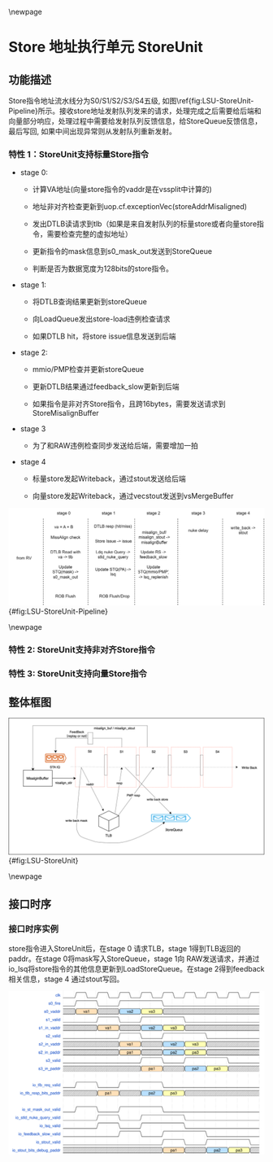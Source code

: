 \newpage
# Store 地址执行单元 StoreUnit

## 功能描述

Store指令地址流水线分为S0/S1/S2/S3/S4五级, 如图\ref{fig:LSU-StoreUnit-Pipeline}所示。接收store地址发射队列发来的请求，处理完成之后需要给后端和向量部分响应，处理过程中需要给发射队列反馈信息，给StoreQueue反馈信息，最后写回, 如果中间出现异常则从发射队列重新发射。

### 特性 1：StoreUnit支持标量Store指令

* stage 0:

    * 计算VA地址(向量store指令的vaddr是在vssplit中计算的)

    * 地址非对齐检查更新到uop.cf.exceptionVec(storeAddrMisaligned)

    * 发出DTLB读请求到tlb（如果是来自发射队列的标量store或者向量store指令，需要检查完整的虚拟地址）

    * 更新指令的mask信息到s0_mask_out发送到StoreQueue

    * 判断是否为数据宽度为128bits的store指令。


* stage 1:

    * 将DTLB查询结果更新到storeQueue

    * 向LoadQueue发出store-load违例检查请求

    * 如果DTLB hit，将store issue信息发送到后端

* stage 2:

    * mmio/PMP检查并更新storeQueue

    * 更新DTLB结果通过feedback_slow更新到后端

    * 如果指令是非对齐Store指令，且跨16bytes，需要发送请求到StoreMisalignBuffer

* stage 3

    * 为了和RAW违例检查同步发送给后端，需要增加一拍

* stage 4

    * 标量store发起Writeback，通过stout发送给后端

    * 向量store发起Writeback，通过vecstout发送到vsMergeBuffer

![StoreUnit流水线功能图](./figure/StoreUnit-pipeline.svg){#fig:LSU-StoreUnit-Pipeline}

\newpage

### 特性 2: StoreUnit支持非对齐Store指令

### 特性 3: StoreUnit支持向量Store指令

## 整体框图

![StoreUnit整体框图](./figure/LSU-StoreUnit.svg){#fig:LSU-StoreUnit}

\newpage

## 接口时序

### 接口时序实例

store指令进入StoreUnit后，在stage 0 请求TLB，stage 1得到TLB返回的paddr。在stage 0将mask写入StoreQueue，stage 1向 RAW发送请求，并通过io_lsq将store指令的其他信息更新到LoadStoreQueue。在stage 2得到feedback相关信息，stage 4 通过stout写回。

![StoreUnit接口时序](./figure/StoreUnit-timing.svg)

